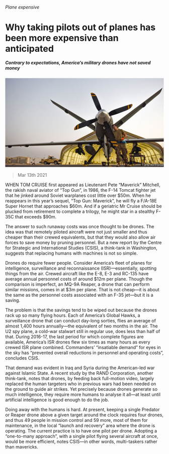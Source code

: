 ###### Plane expensive

# Why taking pilots out of planes has been more expensive than anticipated 

##### Contrary to expectations, America’s military drones have not saved money 

![image](images/20210313_USP003_0.jpg) 

> Mar 13th 2021 


WHEN TOM CRUISE first appeared as Lieutenant Pete “Maverick” Mitchell, the rakish naval aviator of “Top Gun”, in 1986, the F-14 Tomcat fighter jet that he jinked around Soviet warplanes cost little over $50m. When he reappears in this year’s sequel, “Top Gun: Maverick”, he will fly a F/A-18E Super Hornet that approaches $60m. And if a geriatric Mr Cruise should be plucked from retirement to complete a trilogy, he might star in a stealthy F-35C that exceeds $90m.


The answer to such runaway costs was once thought to be drones. The idea was that remotely piloted aircraft were not just smaller and thus cheaper than their crewed equivalents, but that they would also allow air forces to save money by pruning personnel. But a new report by the Centre for Strategic and International Studies (CSIS), a think-tank in Washington, suggests that replacing humans with machines is not so simple.



Drones do require fewer people. Consider America’s fleet of planes for intelligence, surveillance and reconnaissance (ISR)—essentially, spotting things from the air. Crewed aircraft like the E-8, E-3 and RC-135 have average annual personnel costs of around $12m per plane. Though the comparison is imperfect, an MQ-9A Reaper, a drone that can perform similar missions, comes in at $3m per plane. That is not cheap—it is about the same as the personnel costs associated with an F-35 jet—but it is a saving.


The problem is that the savings tend to be wiped out because the drones rack up so many flying hours. Each of America’s Global Hawks, a surveillance drone that can conduct day-long sorties, flies an average of almost 1,400 hours annually—the equivalent of two months in the air. The U2 spy plane, a cold-war stalwart still in regular use, does less than half of that. During 2016-17, the last period for which complete figures are available, America’s ISR drones flew six times as many hours as every crewed ISR plane combined. Commanders’ “insatiable demand” for eyes in the sky has “prevented overall reductions in personnel and operating costs”, concludes CSIS.


That demand was evident in Iraq and Syria during the American-led war against Islamic State. A recent study by the RAND Corporation, another think-tank, notes that drones, by feeding back full-motion video, largely replaced the human targeters who in previous wars had been needed on the ground to guide air strikes. Yet precisely because drones generate so much intelligence, they require more humans to analyse it all—at least until artificial intelligence is good enough to do the job.


Doing away with the humans is hard. At present, keeping a single Predator or Reaper drone above a given target around the clock requires four drones, and thus 49 people in mission control and 59 more, most of them for maintenance, in the local “launch and recovery” area where the drone is operating. The current practice is to have one pilot per drone. Adopting a “one-to-many approach”, with a single pilot flying several aircraft at once, would be more efficient, notes CSIS—in other words, multi-taskers rather than mavericks.

